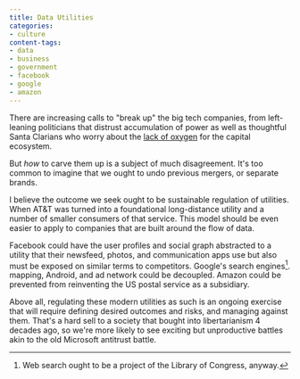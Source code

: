 ```yaml
---
title: Data Utilities
categories:
- culture
content-tags:
- data
- business
- government
- facebook
- google
- amazon
---
```


There are increasing calls to "break up" the big tech companies, from left-leaning politicians that distrust accumulation of power as well as thoughtful Santa Clarians who worry about the [lack of oxygen](https://mattstoller.substack.com/p/how-monopolies-broke-the-federal) for the capital ecosystem.

But _how_ to carve them up is a subject of much disagreement. It's too common to imagine that we ought to undo previous mergers, or separate brands.

I believe the outcome we seek ought to be sustainable regulation of utilities. When AT&T was turned into a foundational long-distance utility and a number of smaller consumers of that service. This model should be even easier to apply to companies that are built around the flow of data.

Facebook could have the user profiles and social graph abstracted to a utility that their newsfeed, photos, and communication apps use but also must be exposed on similar terms to competitors. Google's search engines[^search]. mapping, Android, and ad network could be decoupled. Amazon could be prevented from reinventing the US postal service as a subsidiary.

Above all, regulating these modern utilities as such is an ongoing exercise that will require defining desired outcomes and risks, and managing against them. That's a hard sell to a society that bought into libertarianism 4 decades ago, so we're more likely to see exciting but unproductive battles akin to the old Microsoft antitrust battle.

[^search]: Web search ought to be a project of the Library of Congress, anyway.
